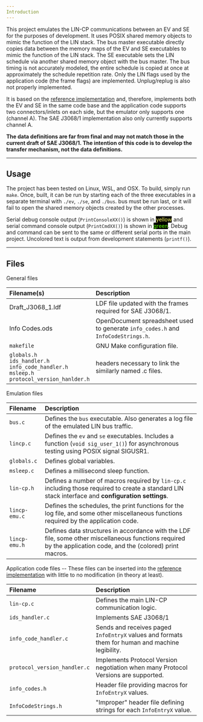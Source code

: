 ```yaml
---
Introduction
---
```

This project emulates the LIN-CP communications between an EV and SE for the purposes of development.  It uses POSIX shared memory objects to mimic the function of the LIN stack.  The bus master executable directly copies data between the memory maps of the EV and SE executables to mimic the function of the LIN stack.  The SE executable sets the LIN schedule via another shared memory object with the bus master.  The bus timing is not accurately modeled, the entire schedule is copied at once at approximately the schedule repetition rate.  Only the LIN flags used by the application code (the frame flags) are implemented.  Unplug/replug is also not properly implemented.  

It is based on the [reference implementation](https://github.com/udv2g/saej3068-ref) and, therefore, implements both the EV and SE in the same code base and the application code supports two connectors/inlets on each side, but the emulator only supports one (channel A).  The SAE J3068/1 implementation also only currently supports channel A.  

**The data definitions are far from final and may not match those in the current draft of SAE J3068/1.  The intention of this code is to develop the transfer mechanism, not the data definitions.**

---
Usage
---
The project has been tested on Linux, WSL, and OSX.  To build, simply run `make`.  Once, built, it can be run by starting each of the three executables in a separate terminal with `./ev`, `./se`, and `./bus`.  bus must be run last, or it will fail to open the shared memory objects created by the other processes. 

Serial debug console output (`PrintConsoleXX()`) is shown in <span style="color:#ffff5f;background-color:black">yellow</span> and serial command console output (`PrintCmdXX()`) is shown in <span style="color:#5fff00;background-color:black">green</span>.  Debug and command can be sent to the same or different serial ports in the main project.  Uncolored text is output from development statements (`printf()`).

---
Files
---
General files

| Filename(s)                  | Description |
| :--------------------------- | :---------- |
| Draft_J3068_1.ldf            | LDF file updated with the frames required for SAE J3068/1. |
| Info Codes.ods               | OpenDocument spreadsheet used to generate `info_codes.h` and `InfoCodeStrings.h`. |
| `makefile`                   | GNU Make configuration file. |
| `globals.h` <br/>  `ids_handler.h` <br/>  `info_code_handler.h` <br/> `msleep.h` <br/> `protocol_version_hanlder.h` | headers necessary to link the similarly named .c files. |

Emulation files

| Filename                     | Description |
| :--------------------------  | :---------- |
| `bus.c`                      | Defines the `bus` executable. Also generates a log file of the emulated LIN bus traffic.|
| `lincp.c`                    | Defines the `ev` and `se` executables. Includes a function (`void sig_user_1()`) for asynchronous testing using POSIX signal SIGUSR1. |
| `globals.c`                  | Defines global variables. |
| `msleep.c`                   | Defines a millisecond sleep function. |
| `lin-cp.h`                   | Defines a number of macros required by `lin-cp.c` including those required to create a standard LIN stack interface and **configuration settings**. |
| <nobr>`lincp-emu.c`</nobr>   | Defines the schedules, the print functions for the log file, and some other miscellaneous functions required by the application code. |
| <nobr>`lincp-emu.h`</nobr>   | Defines data structures in accordance with the LDF file, some other miscellaneous functions required by the application code, and the (colored) print macros. |


Application code files -- These files can be inserted into the [reference implementation](https://github.com/udv2g/saej3068-ref) with little to no modification (in theory at least).

| Filename                     | Description |
| :--------------------------  | :---------- |
| `lin-cp.c`                   | Defines the main LIN-CP communication logic. |
| `ids_handler.c`              | Implements SAE J3068/1 |
| `info_code_handler.c`        | Sends and receives paged `InfoEntryX` values and formats them for human and machine legibility. |
| `protocol_version_handler.c` | Implements Protocol Version negotiation when many Protocol Versions are supported. |
| `info_codes.h`               | Header file providing macros for `InfoEntryX` values. |
| `InfoCodeStrings.h`          | "Improper" header file defining strings for each `InfoEntryX` value. |

